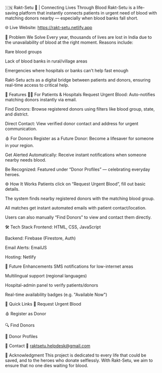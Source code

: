 🇮🇳 Rakt-Setu 🔗 | Connecting Lives Through Blood
Rakt-Setu is a life-saving platform that instantly connects patients in urgent need of blood with matching donors nearby — especially when blood banks fall short.

🌐 Live Website: https://rakt-setu.netlify.app

🚨 Problem We Solve
Every year, thousands of lives are lost in India due to the unavailability of blood at the right moment. Reasons include:

Rare blood groups

Lack of blood banks in rural/village areas

Emergencies where hospitals or banks can't help fast enough

Rakt-Setu acts as a digital bridge between patients and donors, ensuring real-time access to critical help.

🧩 Features
👨‍⚕️ For Patients & Hospitals
Request Urgent Blood: Auto-notifies matching donors instantly via email.

Find Donors: Browse registered donors using filters like blood group, state, and district.

Direct Contact: View verified donor contact and address for urgent communication.

🩸 For Donors
Register as a Future Donor: Become a lifesaver for someone in your region.

Get Alerted Automatically: Receive instant notifications when someone nearby needs blood.

Be Recognized: Featured under “Donor Profiles” — celebrating everyday heroes.

⚙️ How It Works
Patients click on “Request Urgent Blood”, fill out basic details.

The system finds nearby registered donors with the matching blood group.

All matches get instant automated emails with patient contact/location.

Users can also manually “Find Donors” to view and contact them directly.

🛠️ Tech Stack
Frontend: HTML, CSS, JavaScript

Backend: Firebase (Firestore, Auth)

Email Alerts: EmailJS

Hosting: Netlify

🚀 Future Enhancements
SMS notifications for low-internet areas

Multilingual support (regional languages)

Hospital-admin panel to verify patients/donors

Real-time availability badges (e.g. "Available Now")

📌 Quick Links
🔴 Request Urgent Blood

🩸 Register as Donor

🔍 Find Donors

🙌 Donor Profiles

💬 Contact
📧 raktsetu.helpdesk@gmail.com

🙏 Acknowledgment
This project is dedicated to every life that could be saved, and to the heroes who donate selflessly. With Rakt-Setu, we aim to ensure that no one dies waiting for blood.
